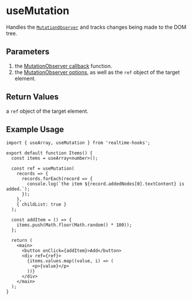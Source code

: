 # useMutation

Handles the [`MutationObserver`](https://developer.mozilla.org/en-US/docs/Web/API/MutationObserver) and tracks changes being made to the DOM tree.

## Parameters

1. the [MutationObserver callback](https://developer.mozilla.org/en-US/docs/Web/API/MutationObserver/MutationObserver#callback) function.
2. the [MutationObserver options](https://developer.mozilla.org/en-US/docs/Web/API/MutationObserver/observe#options), as well as the `ref` object of the target element.

## Return Values

a `ref` object of the target element.

## Example Usage

```tsx
import { useArray, useMutation } from 'realtime-hooks';

export default function Items() {
  const items = useArray<number>();

  const ref = useMutation(
    records => {
      records.forEach(record => {
        console.log(`the item ${record.addedNodes[0].textContent} is added.`);
      });
    },
    { childList: true }
  );

  const addItem = () => {
    items.push(Math.floor(Math.random() * 100));
  };

  return (
    <main>
      <button onClick={addItem}>Add</button>
      <div ref={ref}>
        {items.values.map((value, i) => (
          <p>{value}</p>
        ))}
      </div>
    </main>
  );
}
```
